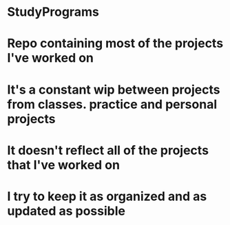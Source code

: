 # StudyPrograms

# Repo containing most of the projects I've worked on 
# It's a constant wip between projects from classes. practice and personal projects
# It doesn't reflect all of the projects that I've worked on 
# I try to keep it as organized and as updated as possible
